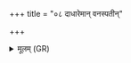 +++
title = "०८ दाधारेमान् वनस्पतीन्"

+++
<details><summary>मूलम् (GR)</summary>

(…) +++(see 7a)+++  
दाधारेमान् वनस्पतीन् ।  
(…) ॥ +++(see 7cd)+++
</details>